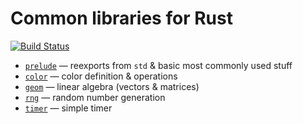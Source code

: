 # Common libraries for Rust
[![Build Status](https://travis-ci.org/kuviman/commons.svg?branch=master)](https://travis-ci.org/kuviman/commons)

- [`prelude`](https://kuviman.github.io/commons/prelude) &mdash; reexports from `std` & basic most commonly used stuff
- [`color`](https://kuviman.github.io/commons/color) &mdash; color definition & operations
- [`geom`](https://kuviman.github.io/commons/geom) &mdash; linear algebra (vectors & matrices)
- [`rng`](https://kuviman.github.io/commons/rng) &mdash; random number generation
- [`timer`](https://kuviman.github.io/commons/timer) &mdash; simple timer